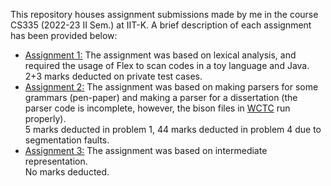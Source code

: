This repository houses assignment submissions made by me in the course CS335 (2022-23 II Sem.) at IIT-K. A brief description of each assignment has been provided below:

+ [<u>Assignment 1:</u>](./A1/) The assignment was based on lexical analysis, and required the usage of Flex to scan codes in a toy language and Java. <br> 2+3 marks deducted on private test cases.
+ [<u>Assignment 2:</u>](./A2/) The assignment was based on making parsers for some grammars (pen-paper) and making a parser for a dissertation (the parser code is incomplete, however, the bison files in [WCTC](https://github.com/cliche-niche/WCTC) run properly). <br> 5 marks deducted in problem 1, 44 marks deducted in problem 4 due to segmentation faults.
+ [<u>Assignment 3:</u>](./A3/) The assignment was based on intermediate representation. <br> No marks deducted.
